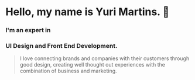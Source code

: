 # Hello, my name is Yuri Martins. 👋

### I'm an expert in
### UI Design and Front End Development.

> I love connecting brands and companies with their customers through good design, creating well thought out experiences with the combination of business and marketing.

<!--
**yumartins/yumartins** is a ✨ _special_ ✨ repository because its `README.md` (this file) appears on your GitHub profile.

Here are some ideas to get you started:

- 🔭 I’m currently working on ...
- 🌱 I’m currently learning ...
- 👯 I’m looking to collaborate on ...
- 🤔 I’m looking for help with ...
- 💬 Ask me about ...
- 📫 How to reach me: ...
- 😄 Pronouns: ...
- ⚡ Fun fact: ...
-->
